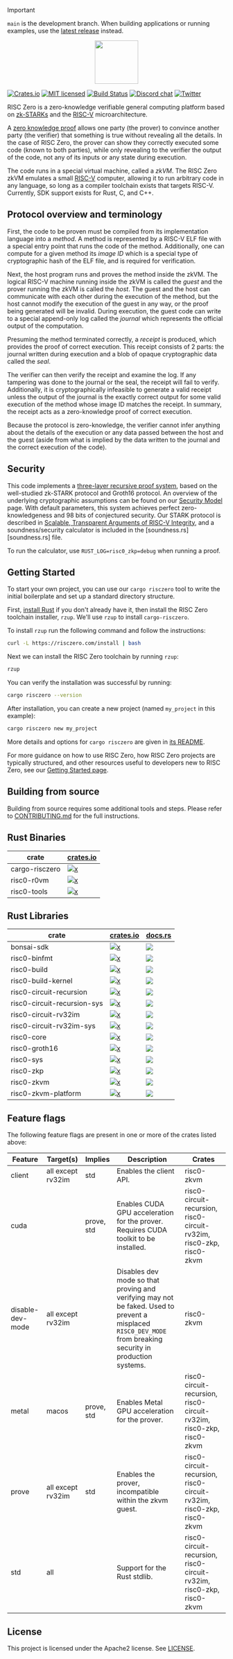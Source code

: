 > [!IMPORTANT]
> `main` is the development branch.
> When building applications or running examples, use the [latest release](https://github.com/risc0/risc0/releases) instead.

<p align="center">
  <a href="https://risczero.com" target="_blank"><img src="website/static/img/logo.png" height="100"></a>
</p>

[![Crates.io][crates-badge]][crates-url]
[![MIT licensed][licence-badge]][licence-url]
[![Build Status][actions-badge]][actions-url]
[![Discord chat][discord-badge]][discord-url]
[![Twitter][twitter-badge]][twitter-url]

RISC Zero is a zero-knowledge verifiable general computing platform based on
[zk-STARKs][zk-proof] and the [RISC-V] microarchitecture.

A [zero knowledge proof][zk-proof] allows one party (the prover) to convince
another party (the verifier) that something is true without revealing all the
details. In the case of RISC Zero, the prover can show they correctly executed
some code (known to both parties), while only revealing to the verifier the
output of the code, not any of its inputs or any state during execution.

The code runs in a special virtual machine, called a _zkVM_. The RISC Zero zkVM
emulates a small [RISC-V] computer, allowing it to run arbitrary code in any
language, so long as a compiler toolchain exists that targets RISC-V. Currently,
SDK support exists for Rust, C, and C⁠+⁠+.

## Protocol overview and terminology

First, the code to be proven must be compiled from its implementation language
into a _method_. A method is represented by a RISC-V ELF file with a special
entry point that runs the code of the method. Additionally, one can compute for
a given method its _image ID_ which is a special type of cryptographic hash of
the ELF file, and is required for verification.

Next, the host program runs and proves the method inside the zkVM. The logical
RISC-V machine running inside the zkVM is called the _guest_ and the prover
running the zkVM is called the _host_. The guest and the host can communicate
with each other during the execution of the method, but the host cannot modify
the execution of the guest in any way, or the proof being generated will be
invalid. During execution, the guest code can write to a special append-only log
called the _journal_ which represents the official output of the computation.

Presuming the method terminated correctly, a _receipt_ is produced, which
provides the proof of correct execution. This receipt consists of 2 parts: the
journal written during execution and a blob of opaque cryptographic data called
the _seal_.

The verifier can then verify the receipt and examine the log. If any tampering
was done to the journal or the seal, the receipt will fail to verify.
Additionally, it is cryptographically infeasible to generate a valid receipt
unless the output of the journal is the exactly correct output for some valid
execution of the method whose image ID matches the receipt. In summary, the
receipt acts as a zero-knowledge proof of correct execution.

Because the protocol is zero-knowledge, the verifier cannot infer anything about
the details of the execution or any data passed between the host and the guest
(aside from what is implied by the data written to the journal and the correct
execution of the code).

## Security

This code implements a [three-layer recursive proof system][zksummit10-talk],
based on the well-studied zk-STARK protocol and Groth16 protocol. An overview of
the underlying cryptographic assumptions can be found on our [Security
Model][security-model] page. With default parameters, this system achieves
perfect zero-knowledgeness and 98 bits of conjectured security. Our STARK
protocol is described in [Scalable, Transparent Arguments of RISC-V
Integrity][proof-system-in-detail], and a soundness/security calculator is
included in the [soundness.rs][soundness.rs] file.

To run the calculator, use `RUST_LOG=risc0_zkp=debug` when running a proof.

## Getting Started

To start your own project, you can use our `cargo risczero` tool to write the
initial boilerplate and set up a standard directory structure.

First, [install Rust][install-rust] if you don't already have it, then install
the RISC Zero toolchain installer, `rzup`. We'll use `rzup` to install
`cargo-risczero`.

To install `rzup` run the following command and follow the instructions:

```bash
curl -L https://risczero.com/install | bash
```

Next we can install the RISC Zero toolchain by running `rzup`:

```bash
rzup
```

You can verify the installation was successful by running:

```bash
cargo risczero --version
```

After installation, you can create a new project (named `my_project` in this example):

```bash
cargo risczero new my_project
```

More details and options for `cargo risczero` are given in
[its README][cargo-risczero-readme].

For more guidance on how to use RISC Zero, how RISC Zero projects are typically
structured, and other resources useful to developers new to RISC Zero, see our
[Getting Started page][quickstart].

## Building from source

Building from source requires some additional tools and steps.
Please refer to [CONTRIBUTING.md](./CONTRIBUTING.md) for the full instructions.

## Rust Binaries

| crate          | [crates.io]                                                                                         |
| -------------- | --------------------------------------------------------------------------------------------------- |
| cargo-risczero | [![x](https://img.shields.io/badge/crates.io-v1.0-orange)](https://crates.io/crates/cargo-risczero) |
| risc0-r0vm     | [![x](https://img.shields.io/badge/crates.io-v1.0-orange)](https://crates.io/crates/risc0-r0vm)     |
| risc0-tools    | [![x](https://img.shields.io/badge/crates.io-v1.0-orange)](https://crates.io/crates/risc0-tools)    |

## Rust Libraries

| crate                       | [crates.io]                                                                                                      | [docs.rs](https://docs.rs)                                                                                    |
| --------------------------- | ---------------------------------------------------------------------------------------------------------------- | ------------------------------------------------------------------------------------------------------------- |
| bonsai-sdk                  | [![x](https://img.shields.io/badge/crates.io-v0.9-orange)](https://crates.io/crates/bonsai-sdk)                  | [![](https://img.shields.io/docsrs/bonsai-sdk)](https://docs.rs/bonsai-sdk)                                   |
| risc0-binfmt                | [![x](https://img.shields.io/badge/crates.io-v1.0-orange)](https://crates.io/crates/risc0-binfmt)                | [![](https://img.shields.io/docsrs/risc0-binfmt)](https://docs.rs/risc0-binfmt)                               |
| risc0-build                 | [![x](https://img.shields.io/badge/crates.io-v1.0-orange)](https://crates.io/crates/risc0-build)                 | [![](https://img.shields.io/docsrs/risc0-build)](https://docs.rs/risc0-build)                                 |
| risc0-build-kernel          | [![x](https://img.shields.io/badge/crates.io-v1.0-orange)](https://crates.io/crates/risc0-build-kernel)          | [![](https://img.shields.io/docsrs/risc0-build-kernel)](https://docs.rs/risc0-build-kernel)                   |
| risc0-circuit-recursion     | [![x](https://img.shields.io/badge/crates.io-v1.0-orange)](https://crates.io/crates/risc0-circuit-recursion)     | [![](https://img.shields.io/docsrs/risc0-circuit-recursion)](https://docs.rs/risc0-circuit-recursion)         |
| risc0-circuit-recursion-sys | [![x](https://img.shields.io/badge/crates.io-v1.0-orange)](https://crates.io/crates/risc0-circuit-recursion-sys) | [![](https://img.shields.io/docsrs/risc0-circuit-recursion-sys)](https://docs.rs/risc0-circuit-recursion-sys) |
| risc0-circuit-rv32im        | [![x](https://img.shields.io/badge/crates.io-v1.0-orange)](https://crates.io/crates/risc0-circuit-rv32im)        | [![](https://img.shields.io/docsrs/risc0-circuit-rv32im)](https://docs.rs/risc0-circuit-rv32im)               |
| risc0-circuit-rv32im-sys    | [![x](https://img.shields.io/badge/crates.io-v1.0-orange)](https://crates.io/crates/risc0-circuit-rv32im-sys)    | [![](https://img.shields.io/docsrs/risc0-circuit-rv32im-sys)](https://docs.rs/risc0-circuit-rv32im-sys)       |
| risc0-core                  | [![x](https://img.shields.io/badge/crates.io-v1.0-orange)](https://crates.io/crates/risc0-core)                  | [![](https://img.shields.io/docsrs/risc0-core)](https://docs.rs/risc0-core)                                   |
| risc0-groth16               | [![x](https://img.shields.io/badge/crates.io-v1.0-orange)](https://crates.io/crates/risc0-groth16)               | [![](https://img.shields.io/docsrs/risc0-core)](https://docs.rs/risc0-groth16)                                |
| risc0-sys                   | [![x](https://img.shields.io/badge/crates.io-v1.0-orange)](https://crates.io/crates/risc0-sys)                   | [![](https://img.shields.io/docsrs/risc0-sys)](https://docs.rs/risc0-sys)                                     |
| risc0-zkp                   | [![x](https://img.shields.io/badge/crates.io-v1.0-orange)](https://crates.io/crates/risc0-zkp)                   | [![](https://img.shields.io/docsrs/risc0-zkp)](https://docs.rs/risc0-zkp)                                     |
| risc0-zkvm                  | [![x](https://img.shields.io/badge/crates.io-v1.0-orange)](https://crates.io/crates/risc0-zkvm)                  | [![](https://img.shields.io/docsrs/risc0-zkvm)](https://docs.rs/risc0-zkvm)                                   |
| risc0-zkvm-platform         | [![x](https://img.shields.io/badge/crates.io-v1.0-orange)](https://crates.io/crates/risc0-zkvm-platform)         | [![](https://img.shields.io/docsrs/risc0-zkvm-platform)](https://docs.rs/risc0-zkvm-platform)                 |

## Feature flags

The following feature flags are present in one or more of the crates listed above:

| Feature          | Target(s)         | Implies    | Description                                                                                                                                                  | Crates                                                               |
| ---------------- | ----------------- | ---------- | ------------------------------------------------------------------------------------------------------------------------------------------------------------ | -------------------------------------------------------------------- |
| client           | all except rv32im | std        | Enables the client API.                                                                                                                                      | risc0-zkvm                                                           |
| cuda             |                   | prove, std | Enables CUDA GPU acceleration for the prover. Requires CUDA toolkit to be installed.                                                                         | risc0-circuit-recursion, risc0-circuit-rv32im, risc0-zkp, risc0-zkvm |
| disable-dev-mode | all except rv32im |            | Disables dev mode so that proving and verifying may not be faked. Used to prevent a misplaced `RISC0_DEV_MODE` from breaking security in production systems. | risc0-zkvm                                                           |
| metal            | macos             | prove, std | Enables Metal GPU acceleration for the prover.                                                                                                               | risc0-circuit-recursion, risc0-circuit-rv32im, risc0-zkp, risc0-zkvm |
| prove            | all except rv32im | std        | Enables the prover, incompatible within the zkvm guest.                                                                                                      | risc0-circuit-recursion, risc0-circuit-rv32im, risc0-zkp, risc0-zkvm |
| std              | all               |            | Support for the Rust stdlib.                                                                                                                                 | risc0-circuit-recursion, risc0-circuit-rv32im, risc0-zkp, risc0-zkvm |

## License

This project is licensed under the Apache2 license. See [LICENSE](LICENSE).

[actions-badge]: https://img.shields.io/github/actions/workflow/status/risc0/risc0/main.yml?branch=main
[actions-url]: https://github.com/risc0/risc0/actions?query=workflow%3ACI+branch%3Amain
[crates-badge]: https://img.shields.io/badge/crates.io-v1.0-orange
[crates-url]: https://crates.io/crates/risc0-zkvm
[discord-badge]: https://img.shields.io/discord/953703904086994974.svg?logo=discord&style=flat-square
[discord-url]: https://discord.gg/risczero
[licence-badge]: https://img.shields.io/github/license/risc0/risc0?color=blue
[licence-url]: https://github.com/risc0/risc0/blob/main/LICENSE
[twitter-badge]: https://img.shields.io/twitter/follow/risczero
[twitter-url]: https://twitter.com/risczero
[cargo-risczero-readme]: https://github.com/risc0/risc0/blob/main/risc0/cargo-risczero/README.md
[crates.io]: https://crates.io
[install-rust]: https://doc.rust-lang.org/cargo/getting-started/installation.html
[risc-v]: https://en.wikipedia.org/wiki/RISC-V
[quickstart]: https://dev.risczero.com/api/zkvm/quickstart
[zk-proof]: https://en.wikipedia.org/wiki/Non-interactive_zero-knowledge_proof
[zksummit10-talk]: https://www.youtube.com/watch?v=wkIBN2CGJdc
[security-model]: https://dev.risczero.com/api/security-model
[proof-system-in-detail]: https://dev.risczero.com/proof-system-in-detail.pdf
